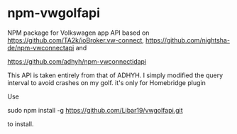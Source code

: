 # npm-vwgolfapi
NPM package for Volkswagen app API based on https://github.com/TA2k/ioBroker.vw-connect,
https://github.com/nightsha-de/npm-vwconnectapi and

https://github.com/adhyh/npm-vwconnectidapi

This API is taken entirely from that of ADHYH. I simply modified the query interval to avoid crashes on my golf. it's only for Homebridge plugin 

Use

sudo npm install -g https://github.com/Libar19/vwgolfapi.git

to install.

